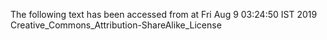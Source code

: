 The following text has been accessed from at Fri Aug 9 03:24:50 IST 2019
Creative_Commons_Attribution-ShareAlike_License
